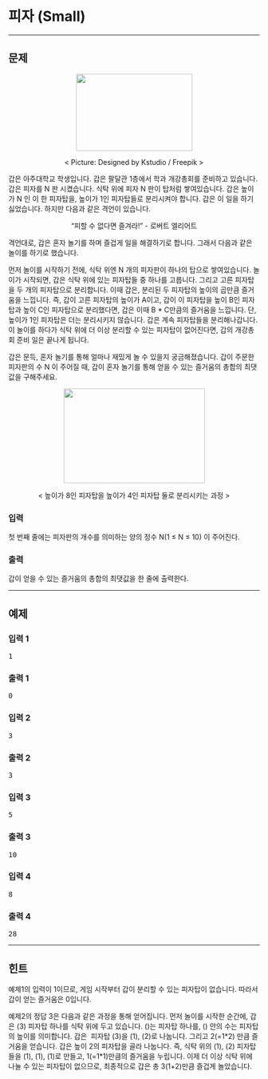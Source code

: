# 피자 (Small)

---

## 문제

<div id="problem_description" class="problem-text">
				<p style="text-align:center"><img alt="" src="http://onlinejudgeimages.s3-ap-northeast-1.amazonaws.com/problem/14606/1.png" style="height:154px; width:233px"></p>

<p style="text-align:center">&lt; Picture: Designed by Kstudio / Freepik &gt;</p>

<p>갑은 아주대학교 학생입니다. 갑은 팔달관 1층에서 학과 개강총회를 준비하고 있습니다. 갑은 피자를 N 판 시켰습니다. 식탁 위에 피자 N 판이 탑처럼 쌓여있습니다. 갑은 높이가 N 인 이 한 피자탑을, 높이가 1인 피자탑들로 분리시켜야 합니다. 갑은 이 일을 하기 싫었습니다. 하지만 다음과 같은 격언이 있습니다.</p>

<p style="text-align:center">“피할 수 없다면 즐겨라!” - 로버트 엘리어트</p>

<p>격언대로, 갑은 혼자 놀기를 하며 즐겁게 일을 해결하기로 합니다. 그래서 다음과 같은 놀이를 하기로 했습니다.&nbsp;</p>

<p>먼저 놀이를 시작하기 전에, 식탁 위엔 N 개의 피자판이 하나의 탑으로 쌓여있습니다. 놀이가 시작되면, 갑은 식탁 위에 있는 피자탑들 중 하나를 고릅니다. 그리고 고른 피자탑을 두 개의 피자탑으로 분리합니다. 이때 갑은, 분리된 두 피자탑의 높이의 곱만큼 즐거움을 느낍니다. 즉, 갑이 고른 피자탑의 높이가 A이고, 갑이 이 피자탑을 높이 B인 피자탑과 높이 C인 피자탑으로 분리했다면, 갑은 이때 B * C만큼의 즐거움을 느낍니다. 단, 높이가 1인 피자탑은 더는 분리시키지 않습니다. 갑은 계속 피자탑들을 분리해나갑니다. 이 놀이를 하다가 식탁 위에 더 이상 분리할 수 있는 피자탑이 없어진다면, 갑의 개강총회 준비 일은 끝나게 됩니다.&nbsp;</p>

<p>갑은 문득, 혼자 놀기를 통해 얼마나 재밌게 놀 수 있을지 궁금해졌습니다. 갑이 주문한 피자판의 수 N 이 주어질 때, 갑이 혼자 놀기를 통해 얻을 수 있는 즐거움의 총합의 최댓값을 구해주세요.</p>

<p style="text-align:center"><img alt="" src="http://onlinejudgeimages.s3-ap-northeast-1.amazonaws.com/problem/14606/2.png" style="height:189px; width:283px"></p>

<p style="text-align:center">&lt; 높이가 8인 피자탑을 높이가 4인 피자탑 둘로 분리시키는 과정 &gt;</p>

</div>

### 입력

<div id="problem_input" class="problem-text">
					<p>첫 번째 줄에는 피자판의 개수를 의미하는 양의 정수 N(1 ≤ N ≤ 10) 이 주어진다.</p>

</div>

### 출력

<div id="problem_output" class="problem-text">
					<p>갑이 얻을 수 있는 즐거움의 총합의 최댓값을 한 줄에 출력한다.</p>

</div>

---

## 예제

### 입력 1

<pre class="sampledata" id="sample-input-1">1
</pre>

### 출력 1

<pre class="sampledata" id="sample-output-1">0
</pre>

### 입력 2

<pre class="sampledata" id="sample-input-2">3
</pre>

### 출력 2

<pre class="sampledata" id="sample-output-2">3
</pre>

### 입력 3

<pre class="sampledata" id="sample-input-3">5
</pre>

### 출력 3

<pre class="sampledata" id="sample-output-3">10
</pre>

### 입력 4

<pre class="sampledata" id="sample-input-4">8
</pre>

### 출력 4

<pre class="sampledata" id="sample-output-4">28
</pre>

---

## 힌트

<div id="problem_hint" class="problem-text">
				<p>예제1의 입력이 1이므로, 게임 시작부터 갑이 분리할 수 있는 피자탑이 없습니다. 따라서 갑이 얻는 즐거움은 0입니다.</p>

<p>예제2의 정답 3은 다음과 같은 과정을 통해 얻어집니다. 먼저 놀이를 시작한 순간에, 갑은 (3) 피자탑 하나를 식탁 위에 두고 있습니다. ()는 피자탑 하나를, () 안의 수는 피자탑의 높이를 의미합니다. 갑은 &nbsp;피자탑 (3)을 (1), (2)로 나눕니다. 그리고 2(=1*2) 만큼 즐거움을 얻습니다. 갑은 높이 2의 피자탑을 골라 나눕니다. 즉, 식탁 위의 (1), (2) 피자탑들을 (1), (1), (1)로 만들고, 1(=1*1)만큼의 즐거움을 누립니다. 이제 더 이상 식탁 위에 나눌 수 있는 피자탑이 없으므로, 최종적으로 갑은 총 3(1+2)만큼 즐겁게 놀았습니다.</p>

</div>